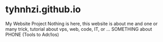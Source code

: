 # tyhnhzi.github.io
My Website Project
Nothing is here, this website is about me and one or many trick, tutorial about vps, web, code, IT, or ... SOMETHING about PHONE (Tools to Adr/Ios)
